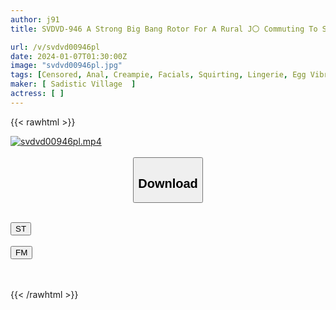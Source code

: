 ```yaml
---
author: j91
title: SVDVD-946 A Strong Big Bang Rotor For A Rural J〇 Commuting To School! Crab Crotch Convulsions And Incontinence Due To The Violent Vibrations That Do Not Stop No Matter How Many Times You Climax! Is The Incontinence Juice Acme Bus Running Normally Today?

url: /v/svdvd00946pl
date: 2024-01-07T01:30:00Z
image: "svdvd00946pl.jpg"
tags: [Censored, Anal, Creampie, Facials, Squirting, Lingerie, Egg Vibrator	]
maker: [ Sadistic Village  ]
actress: [ ]
---
```



{{< rawhtml >}}

<div class="video" data-videoid="r2K6xm62jaibWAO">
    <a href="javascript:;">
        <img src="/v/svdvd00946pl/svdvd00946pl.jpg" width="WIDTH" height="HEIGHT" alt="svdvd00946pl.mp4" loading="lazy">
    </a>
</div>

<script type="text/javascript" src="https://j91.asia/asset/on-demand-st.js"></script>

<br>
  <link rel="stylesheet" href="https://j91.asia/asset/bs5.css">
  
  <center>
  <button class="btn btn-primary" type="button" data-bs-toggle="collapse" data-bs-target=".multi-collapse" aria-expanded="false" aria-controls="multiCollapseExample1 multiCollapseExample2"><h2>Download</h2></button></center>
</p>
<div class="row">
  <div class="col">
    <div class="collapse multi-collapse" id="multiCollapseExample1">
      <div class="card card-body">
	      	      <br>
<div class="buttons">  
<a href="https://streamtape.to/v/r2K6xm62jaibWAO" target="_blank"><button class="btn-hover color-3"><i class="fa fa-download"></i> ST</button></a></div>
    </div>
  </div>
</div>
  <div class="col">
    <div class="collapse multi-collapse" id="multiCollapseExample2">
      <div class="card card-body">
	      <br>
<div class="buttons">
    <a href="https://filemoon.sx/d/2by184fpmdbm" target="_blank"><button class="btn-hover color-8"><i class="fa fa-download"></i> FM</button></a></div>
<br><br>
      </div>
    </div>
  </div>
</div>

{{< /rawhtml >}}